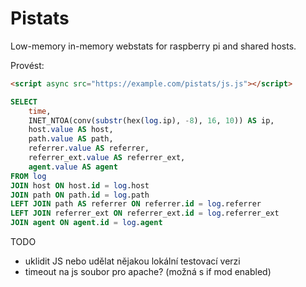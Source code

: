 # Pistats

Low-memory in-memory webstats for raspberry pi and shared hosts.

Provést:

```html
<script async src="https://example.com/pistats/js.js"></script>
```

```sql
SELECT
    time,
    INET_NTOA(conv(substr(hex(log.ip), -8), 16, 10)) AS ip,
    host.value AS host,
    path.value AS path,
    referrer.value AS referrer,
    referrer_ext.value AS referrer_ext,
    agent.value AS agent
FROM log
JOIN host ON host.id = log.host
JOIN path ON path.id = log.path
LEFT JOIN path AS referrer ON referrer.id = log.referrer
LEFT JOIN referrer_ext ON referrer_ext.id = log.referrer_ext
JOIN agent ON agent.id = log.agent
```

TODO

- uklidit JS nebo udělat nějakou lokální testovací verzi
- timeout na js soubor pro apache? (možná s if mod enabled)
